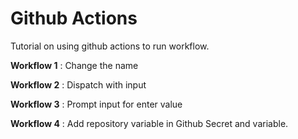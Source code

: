 # Github Actions

Tutorial on using github actions to run workflow.

**Workflow 1** : Change the name

**Workflow 2** : Dispatch with input

**Workflow 3** : Prompt input for enter value

**Workflow 4** : Add repository variable in Github Secret and variable.

